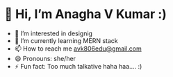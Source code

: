 # 👋 Hi, I’m Anagha V Kumar :)

- 👀 I’m interested in designig
- 🌱 I’m currently learning MERN stack
- 📫 How to reach me avk806edu@gmail.com
- 😄 Pronouns: she/her
- ⚡ Fun fact: Too much talkative haha haa.... :)
